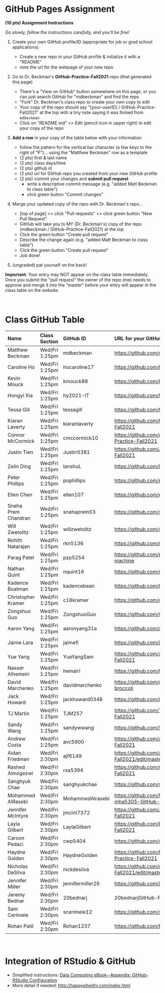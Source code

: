 
# GitHub Pages Assignment

**(10 pts) Assignment Instructions**

*Go slowly, follow the instructions carefully, and you'll be fine!*

1. Create your own GitHub profile/ID (appropriate for job or grad school applications)  
    - Create a new repo in your GitHub profile & initialize it with a "README"
    - note the url for the webpage of your new repo
2. Go to Dr. Beckman's **GitHub-Practice-Fall2021** repo (that generated this page)  
    - There's a "View on GitHub" button somewhere on this page, or you can just search GitHub for "mdbeckman" and find the repo
    - "Fork" Dr. Beckman's class repo to create your own copy to edit
    - Your copy of the repo should say "[your-userID] / GitHub-Practice-Fall2021" at the top with a tiny note saying it was forked from `mdbeckman`
    - Click on "README.md" >> Edit (pencil icon in upper right) to edit your copy of the repo
3. **Add a row** in your copy of the table below with your information 
    - follow the pattern for the vertical bar character (a few keys to the right of "P")... using the "Matthew Beckman" row as a template
    - (2 pts) first & last name  
    - (2 pts) class days/time
    - (2 pts) github id  
    - (2 pts) url for GitHub repo you created from your new GitHub profile
    - (2 pts) commit your changes and **submit pull request**
        - write a descriptive commit message (e.g. "added Matt Beckman to class table")
        - click green button "Commit changes"

4. Merge your updated copy of the repo with Dr. Beckman's repo...
    - [top of page] >> click "Pull requests" >> click green button "New Pull Request"
    - GitHub will take you to MY (Dr. Beckman's) copy of the repo (mdbeckman / GitHub-Practice-Fall2021) at the top
    - Click the green button "Create pull request"
    - Describe the change again (e.g. "added Matt Beckman to class table")
    - Click the green button "Create pull request"
    - Job done!
5. (ungraded) pat yourself on the back!
 
**Important**: Your entry may NOT appear on the class table immediately.  Once you submit the "pull request" the owner of the repo (me) needs to approve and merge it into the "master" before your entry will appear in the class table on the website. 

<br>


# Class GitHub Table 

| Name                    | Class Section     | GitHub ID            | URL for your GitHub repo                                 |  
|:------------------------|:------------------|:---------------------|:---------------------------------------------------------|  
| Matthew Beckman         | Wed/Fri 1:25pm    | mdbeckman            | https://github.com/mdbeckman/dcData                      |  
| Caroline Ho             | Wed/Fri 1:25pm    | hocaroline17         | https://github.com/hocaroline17/hocaroline17             |
| Kevin Mouck             | Wed/Fri 1:25pm    | kmouck88             | https://github.com/kmouck88/kevinmouck.git               |          
| Hongyi Xia              | Wed/Fri 1:25pm    | hy2021-IT            | https://github.com/hy2021-IT/README.HY                   |
| Tessa Gill              | Wed/Fri 1:25pm    | tessagill            | https://github.com/tessagill/hello-world                 |
| Kieran Laverty          | Wed/Fri 1:25pm    | kieranlaverty        | https://github.com/kieranlaverty/GitHub-Practice-Fall2021 |           
| Connor McCormick        | Wed/Fri 1:25pm    | cmccormick10         | https://github.com/cmccormick10/GitHub-Practice-Fall2021 |  
| Justin Tien             | Wed/Fri 1:25pm    |   Justin5381         | https://github.com/Justin5381/GitHub-Practice-Fall2021   |
| Zelin Ding              | Wed/Fri 1:25pm    | lanshuL              | https://github.com/lanshuL/ZELIN-DING                    |
| Peter Phillips          | Wed/Fri 1:25pm    | pophillips           | https://github.com/pophillips/STAT-184                   |
| Ellen Chen              | Wed/Fri 1:25pm    | ellen107             | https://github.com/ellen107/testRepo1                    |  
| Sneha Prem Chandran     | Wed/Fri 1:25pm    | snehaprem03          | https://github.com/snehaprem03/README                    |
| Will Zwetolitz          | Wed/Fri 1:25pm    | willzwetolitz        | https://github.com/willzwetolitz/README.git              |        
| Rohith Natarajan        | Wed/Fri 1:25pm    | rkn5136              | https://github.com/rkn5136/Test                          |
| Parag Patel             | Wed/Fri 1:25pm    | pzp5254              | https://github.com/pzp5254/improved-computing-machine    |
| Nathan Quint            | Wed/Fri 1:25pm    | nquint16             | https://github.com/nquint16/Temp                         |  
| Kadence Boatman         | Wed/Fri 1:25pm    | kadencebean          | https://github.com/kadencebean/test                      |
| Christopher Kramer      | Wed/Fri 1:25pm    | c18kramer            | https://github.com/c18kramer/introtogithub               |  
| Zongshuo Guo            | Wed/Fri 1:25pm    | ZongshuoGuo          | https://github.com/GuoZongshuo/GZS                       |
| Aaron Yang              | Wed/Fri 1:25pm    | aaronyang31a         |  https://github.com/aaronyang31a/GitHub-Practice         | 
| Jaime Lara              | Wed/Fri 1:25pm    | jaimefl              | https://github.com/jaimefl/fall-2021                     |
| Yue Yang                | Wed/Fri 1:25pm    | YueYangSam           | https://github.com/avc5900/GitHub-Practice-Fall2021      |
| Nasser Alhemeiri        | Wed/Fri 1:25pm    | hemairi              | https://github.com/hemairi/repo0                         |  
| David Marchenko         | Wed/Fri 1:25pm    | davidmarchenko       | https://github.com/davidmarchenko/solid-octo-broccoli    |
| Jack Howard             | Wed/Fri 1:25pm    | jackhoward0348       | https://github.com/jackhoward0348/howardstat184          |
| TJ Martin               | Wed/Fri 1:25pm    | TJM257               | https://github.com/TJM257/GitHub-Practice-Fall2021       |
| Sandy Wang              | Wed/Fri 1:25pm    | sandywwang           | https://github.com/Sandywwang/README                     |
| Andrew Costa            | Wed/Fri 1:25pm    | avc5900              | https://github.com/avc5900/GitHub-Practice-Fall2021      |
| Aidan Friedman          | Wed/Fri 2:30pm    | ajf6149              | https://github.com/ajf6149/GitHub-Practice-Fall2021/edit/master/README.md 
| Rashed Almogezwi        | Wed/Fri 2:30pm    | rxa5394              | https://github.com/rxa5394/GitHub-Practice-Fall2021      |
| Sanghyuk Chae           | Wed/Fri 2:30pm    | sanghyukchae         | https://github.com/sanghyukchae/schae9813                |
| Mohammed AlRasebi       | Wed/Fri 2:30pm    | MohammedAlrasebi     | https://github.com/MohammedAlrasebi/-mha5305-GitHub-Practice-Fall2021      |
| Jennifer McIntyre       | Wed/Fri 2:30pm    | jmcint7372           | https://github.com/Jmcint7372/GitHub-Practice-Fall2021   |            
| Layla Gilbert           | Wed/Fri 2:30pm    | LaylaGilbert         | https://github.com/LaylaGilbert/GitHub-Practice-Fall2021 |          
| Carson Pedaci           | Wed/Fri 2:30pm    | cwp5404              | https://github.com/cpedaci5404/8-27                      |
| Haydne Golden           | Wed/Fri 2:30pm    | HaydneGolden         | https://github.com/HaydneGolden/GitHub-Practice-Fall2021 |
| Nicholas DeSilva        | Wed/Fri 2:30pm    | nickdesilva          | https://github.com/nickdesilva/GitHub-Practice-Fall2021/edit/master/README.md  |
| Jennifer Miller         | Wed/Fri 2:30pm    | jennifermiller26     | https://github.com/jennifermiller26/fuzzy-garbanzo       |
| Jeremy Bednar           | Wed/Fri 2:30pm    | 20bednarj            | 20bednarjGitHub-Practice-Fall2021                        |          
| Sam Cerimele            | Wed/Fri 2:30pm    | scerimele12          |https://github.com/scerimele12/bug-free-telegram          | 
| Rohan Patil             | Wed/Fri 2:30pm    | Rohan1237            | https://github.com/Rohan1237/1                           |          
     




<br>

# Integration of RStudio & GitHub

- Simplified instructions: [Data Computing eBook--Appendix: GitHub-RStudio Configuration](https://dtkaplan.github.io/DataComputingEbook/appendix-github-rstudio-configuration.html#appendix-github-rstudio-configuration)  
- More detail if needed: <http://happygitwithr.com/index.html>


